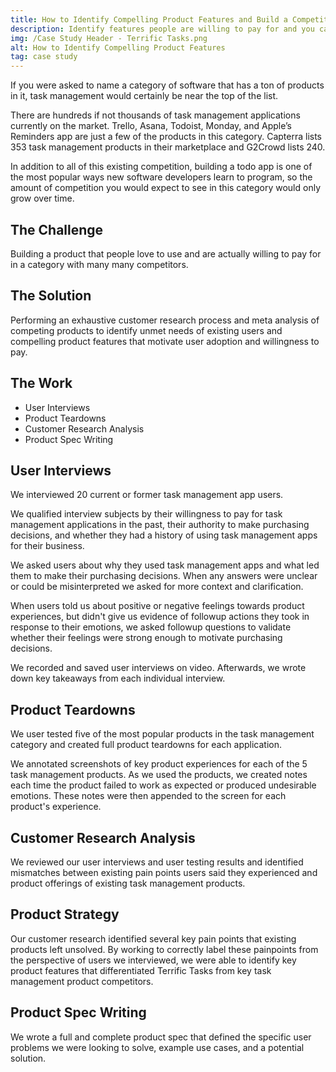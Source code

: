 ```yaml
---
title: How to Identify Compelling Product Features and Build a Competitive Product in a Sea of Competition
description: Identify features people are willing to pay for and you can succeed in competitive markets.
img: /Case Study Header - Terrific Tasks.png
alt: How to Identify Compelling Product Features
tag: case study
---
```


If you were asked to name a category of software that has a ton of products in it, task management would certainly be near the top of the list.

There are hundreds if not thousands of task management applications currently on the market. Trello, Asana, Todoist, Monday, and Apple’s Reminders app are just a few of the products in this category. Capterra lists 353 task management products in their marketplace and G2Crowd lists 240.

In addition to all of this existing competition, building a todo app is one of the most popular ways new software developers learn to program, so the amount of competition you would expect to see in this category would only grow over time.
## The Challenge
Building a product that people love to use and are actually willing to pay for in a category with many many competitors.
## The Solution
Performing an exhaustive customer research process and meta analysis of competing products to identify unmet needs of existing users and compelling product features that motivate user adoption and willingness to pay.
## The Work
* User Interviews
* Product Teardowns
* Customer Research Analysis
* Product Spec Writing
## User Interviews
We interviewed 20 current or former task management app users.

We qualified interview subjects by their willingness to pay for task management applications in the past, their authority to make purchasing decisions, and whether they had a history of using task management apps for their business.

We asked users about why they used task management apps and what led them to make their purchasing decisions. When any answers were unclear or could be misinterpreted we asked for more context and clarification.

When users told us about positive or negative feelings towards product experiences, but didn't give us evidence of followup actions they took in response to their emotions, we asked followup questions to validate whether their feelings were strong enough to motivate purchasing decisions.

We recorded and saved user interviews on video. Afterwards, we wrote down key takeaways from each individual interview.

## Product Teardowns
We user tested five of the most popular products in the task management category and created full product teardowns for each application.

We annotated screenshots of key product experiences for each of the 5 task management products. As we used the products, we created notes each time the product failed to work as expected or produced undesirable emotions. These notes were then appended to the screen for each product's experience.

## Customer Research Analysis
We reviewed our user interviews and user testing results and identified mismatches between existing pain points users said they experienced and product offerings of existing task management products.

## Product Strategy
Our customer research identified several key pain points that existing products left unsolved. By working to correctly label these painpoints from the perspective of users we interviewed, we were able to identify key product features that differentiated Terrific Tasks from key task management product competitors.

## Product Spec Writing
We wrote a full and complete product spec that defined the specific user problems we were looking to solve, example use cases, and a potential solution.
